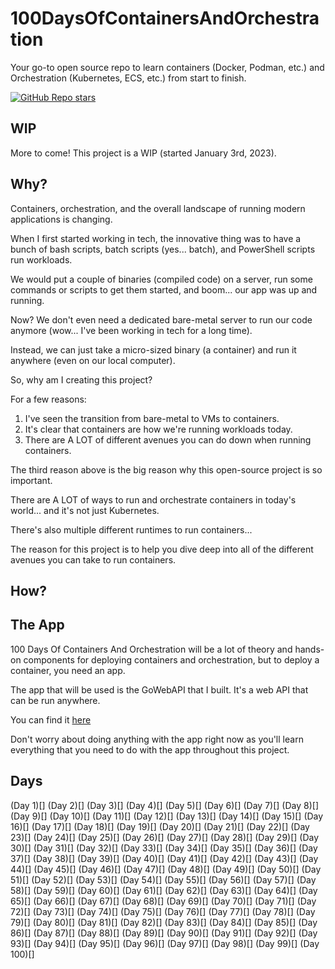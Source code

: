 # 100DaysOfContainersAndOrchestration
Your go-to open source repo to learn containers (Docker, Podman, etc.) and Orchestration (Kubernetes, ECS, etc.) from start to finish.

[![GitHub Repo stars](https://img.shields.io/github/stars/AdminTurnedDevOps/100DaysOfContainersAndOrchestration)](https://github.com/AdminTurnedDevOps/100DaysOfContainersAndOrchestrations)

## WIP
More to come! This project is a WIP (started January 3rd, 2023).

## Why?
Containers, orchestration, and the overall landscape of running modern applications is changing.

When I first started working in tech, the innovative thing was to have a bunch of bash scripts, batch scripts (yes... batch), and PowerShell scripts run workloads.

We would put a couple of binaries (compiled code) on a server, run some commands or scripts to get them started, and boom... our app was up and running.

Now? We don't even need a dedicated bare-metal server to run our code anymore (wow... I've been working in tech for a long time).

Instead, we can just take a micro-sized binary (a container) and run it anywhere (even on our local computer).

So, why am I creating this project?

For a few reasons:
1. I've seen the transition from bare-metal to VMs to containers.
2. It's clear that containers are how we're running workloads today.
3. There are A LOT of different avenues you can do down when running containers.

The third reason above is the big reason why this open-source project is so important.

There are A LOT of ways to run and orchestrate containers in today's world... and it's not just Kubernetes.

There's also multiple different runtimes to run containers...

The reason for this project is to help you dive deep into all of the different avenues you can take to run containers.

## How?


## The App
100 Days Of Containers And Orchestration will be a lot of theory and hands-on components for deploying containers and orchestration, but to deploy a container, you need an app.

The app that will be used is the GoWebAPI that I built. It's a web API that can be run anywhere.

You can find it [here](https://github.com/AdminTurnedDevOps/GoWebAPI)

Don't worry about doing anything with the app right now as you'll learn everything that you need to do with the app throughout this project.

## Days
(Day 1)[]
(Day 2)[]
(Day 3)[]
(Day 4)[]
(Day 5)[]
(Day 6)[]
(Day 7)[]
(Day 8)[]
(Day 9)[]
(Day 10)[]
(Day 11)[]
(Day 12)[]
(Day 13)[]
(Day 14)[]
(Day 15)[]
(Day 16)[]
(Day 17)[]
(Day 18)[]
(Day 19)[]
(Day 20)[]
(Day 21)[]
(Day 22)[]
(Day 23)[]
(Day 24)[]
(Day 25)[]
(Day 26)[]
(Day 27)[]
(Day 28)[]
(Day 29)[]
(Day 30)[]
(Day 31)[]
(Day 32)[]
(Day 33)[]
(Day 34)[]
(Day 35)[]
(Day 36)[]
(Day 37)[]
(Day 38)[]
(Day 39)[]
(Day 40)[]
(Day 41)[]
(Day 42)[]
(Day 43)[]
(Day 44)[]
(Day 45)[]
(Day 46)[]
(Day 47)[]
(Day 48)[]
(Day 49)[]
(Day 50)[]
(Day 51)[]
(Day 52)[]
(Day 53)[]
(Day 54)[]
(Day 55)[]
(Day 56)[]
(Day 57)[]
(Day 58)[]
(Day 59)[]
(Day 60)[]
(Day 61)[]
(Day 62)[]
(Day 63)[]
(Day 64)[]
(Day 65)[]
(Day 66)[]
(Day 67)[]
(Day 68)[]
(Day 69)[]
(Day 70)[]
(Day 71)[]
(Day 72)[]
(Day 73)[]
(Day 74)[]
(Day 75)[]
(Day 76)[]
(Day 77)[]
(Day 78)[]
(Day 79)[]
(Day 80)[]
(Day 81)[]
(Day 82)[]
(Day 83)[]
(Day 84)[]
(Day 85)[]
(Day 86)[]
(Day 87)[]
(Day 88)[]
(Day 89)[]
(Day 90)[]
(Day 91)[]
(Day 92)[]
(Day 93)[]
(Day 94)[]
(Day 95)[]
(Day 96)[]
(Day 97)[]
(Day 98)[]
(Day 99)[]
(Day 100)[]